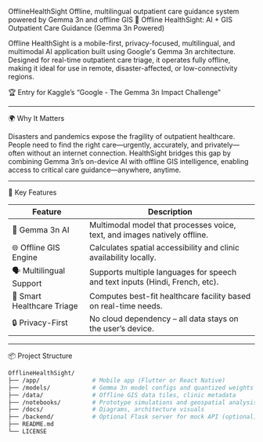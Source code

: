 OfflineHealthSight
Offline, multilingual outpatient care guidance system powered by Gemma 3n and offline GIS
🧭 Offline HealthSight: AI + GIS Outpatient Care Guidance (Gemma 3n Powered)

Offline HealthSight is a mobile-first, privacy-focused, multilingual, and multimodal AI application built using Google's Gemma 3n architecture. Designed for real-time outpatient care triage, it operates fully offline, making it ideal for use in remote, disaster-affected, or low-connectivity regions.

🏆 Entry for Kaggle’s “Google - The Gemma 3n Impact Challenge”

---

🌍 Why It Matters

Disasters and pandemics expose the fragility of outpatient healthcare. People need to find the right care—urgently, accurately, and privately—often without an internet connection. HealthSight bridges this gap by combining Gemma 3n’s on-device AI with offline GIS intelligence, enabling access to critical care guidance—anywhere, anytime.

---

🚀 Key Features

| Feature                         | Description                                                                |
|---------------------------------|----------------------------------------------------------------------------|
| 🤖 Gemma 3n AI                 | Multimodal model that processes voice, text, and images natively offline.   |
| 🌐 Offline GIS Engine          | Calculates spatial accessibility and clinic availability locally.           |
| 🗣️ Multilingual Support        | Supports multiple languages for speech and text inputs (Hindi, French, etc).|
| 🧠 Smart Healthcare Triage     | Computes best-fit healthcare facility based on real-time needs.             |
| 🔒 Privacy-First               | No cloud dependency – all data stays on the user’s device.                  |

---

📦 Project Structure

```bash
OfflineHealthSight/
├── /app/               # Mobile app (Flutter or React Native)
├── /models/            # Gemma 3n model configs and quantized weights
├── /data/              # Offline GIS data tiles, clinic metadata
├── /notebooks/         # Prototype simulations and geospatial analysis
├── /docs/              # Diagrams, architecture visuals
├── /backend/           # Optional Flask server for mock API (optional)
├── README.md
└── LICENSE

